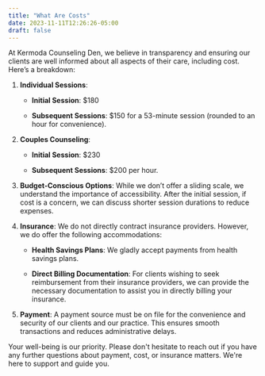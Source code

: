 ```yaml
---
title: "What Are Costs"
date: 2023-11-11T12:26:26-05:00
draft: false
---
```




At Kermoda Counseling Den, we believe in transparency and ensuring our clients are well informed about all aspects of their care, including cost. Here’s a breakdown:

 

1. **Individual Sessions**:

   - **Initial Session**: $180

   - **Subsequent Sessions**: $150 for a 53-minute session (rounded to an hour for convenience).

 

2. **Couples Counseling**:

   - **Initial Session**: $230

   - **Subsequent Sessions**: $200 per hour.

 

3. **Budget-Conscious Options**: While we don’t offer a sliding scale, we understand the importance of accessibility. After the initial session, if cost is a concern, we can discuss shorter session durations to reduce expenses.

 

4. **Insurance**: We do not directly contract insurance providers. However, we do offer the following accommodations:

   - **Health Savings Plans**: We gladly accept payments from health savings plans.

   - **Direct Billing Documentation**: For clients wishing to seek reimbursement from their insurance providers, we can provide the necessary documentation to assist you in directly billing your insurance.

 

5. **Payment**: A payment source must be on file for the convenience and security of our clients and our practice. This ensures smooth transactions and reduces administrative delays.

 

Your well-being is our priority. Please don't hesitate to reach out if you have any further questions about payment, cost, or insurance matters. We're here to support and guide you.